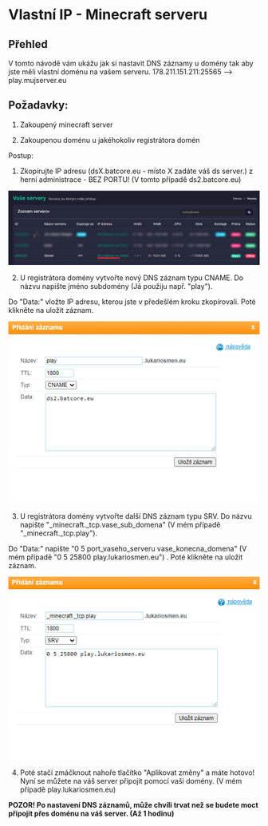 # Vlastní IP - Minecraft serveru

## **Přehled**

V tomto návodě vám ukážu jak si nastavit DNS záznamy u domény tak aby jste měli vlastní doménu na vašem serveru. 178.211.151.211:25565 --&gt; play.mujserver.eu

## **Požadavky:**

1. Zakoupený minecraft server

2. Zakoupenou doménu u jakéhokoliv registrátora domén

Postup:

1. Zkopírujte IP adresu \(dsX.batcore.eu - místo X zadáte váš ds server.\) z herní administrace - BEZ PORTU! \(V tomto případě ds2.batcore.eu\)

![](../.gitbook/assets/image%20%283%29.png)

2. U registrátora domény vytvořte nový DNS záznam typu CNAME. Do názvu napište jméno subdomény \(Já použiju např. "play"\). 

Do "Data:" vložte IP adresu, kterou jste v předešlém kroku zkopírovali. Poté klikněte na uložit záznam.

![](../.gitbook/assets/image%20%284%29.png)

3. U registrátora domény vytvořte další DNS záznam typu SRV. Do názvu napište "\_minecraft.\_tcp.vase\_sub\_domena" \(V mém případě "\_minecraft.\_tcp.play"\).

Do "Data:" napište "0 5 port\_vaseho\_serveru vase\_konecna\_domena" \(V mém případě "0 5 25800 play.lukariosmen.eu"\) . Poté klikněte na uložit záznam.

![](../.gitbook/assets/image%20%285%29.png)

4. Poté stačí zmáčknout nahoře tlačítko "Aplikovat změny" a máte hotovo! Nyní se můžete na váš server připojit pomocí vaši domény. \(V mém případě play.lukariosmen.eu\)

**POZOR! Po nastavení DNS záznamů, může chvíli trvat než se budete moct připojit přes doménu na váš server. \(Až 1 hodinu\)**

